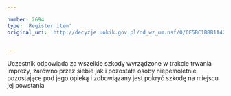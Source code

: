 ```yaml
---

number: 2694
type: 'Register item'
original_uri: 'http://decyzje.uokik.gov.pl/nd_wz_um.nsf/0/0F5BC1BBB1A425D0C125794100395F42?OpenDocument'


---
```


Uczestnik odpowiada za wszelkie szkody wyrządzone w trakcie trwania imprezy, zarówno przez siebie jak i pozostałe osoby niepełnoletnie pozostające pod jego opieką i zobowiązany jest pokryć szkodę na miejscu jej powstania
